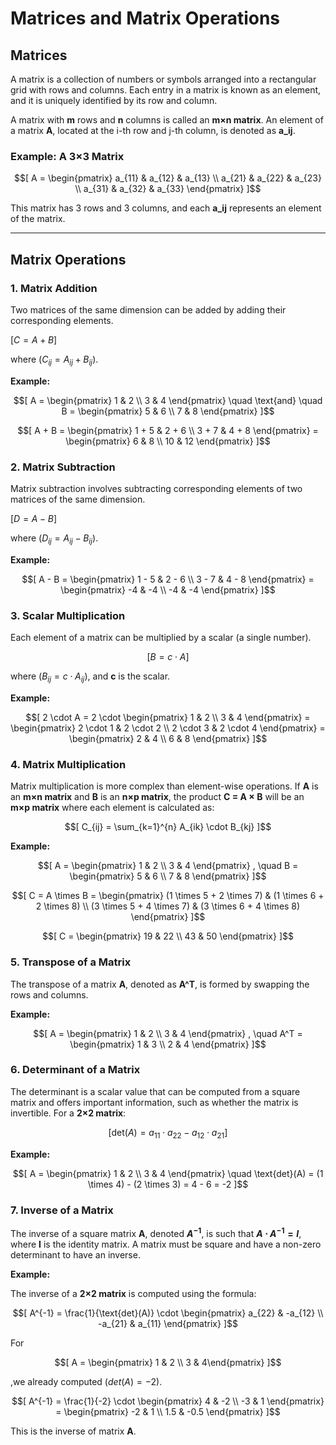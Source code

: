 
# Matrices and Matrix Operations

## Matrices
A matrix is a collection of numbers or symbols arranged into a rectangular grid with rows and columns. Each entry in a matrix is known as an element, and it is uniquely identified by its row and column.

A matrix with **m** rows and **n** columns is called an **m×n matrix**.
An element of a matrix **A**, located at the i-th row and j-th column, is denoted as **a_ij**.

### Example: A 3×3 Matrix

$$[
A = \begin{pmatrix} 
a_{11} & a_{12} & a_{13} \\ 
a_{21} & a_{22} & a_{23} \\
a_{31} & a_{32} & a_{33}
\end{pmatrix}
]$$

This matrix has 3 rows and 3 columns, and each **a_ij** represents an element of the matrix.

---

## Matrix Operations

### 1. Matrix Addition
Two matrices of the same dimension can be added by adding their corresponding elements.

$[
C = A + B
]$

where $( C_{ij} = A_{ij} + B_{ij} )$.

**Example:**

$$[
A = \begin{pmatrix} 
1 & 2 \\ 
3 & 4
\end{pmatrix}
\quad \text{and} \quad
B = \begin{pmatrix} 
5 & 6 \\ 
7 & 8
\end{pmatrix}
]$$

$$[
A + B = \begin{pmatrix} 
1 + 5 & 2 + 6 \\
3 + 7 & 4 + 8
\end{pmatrix} = \begin{pmatrix}
6 & 8 \\
10 & 12
\end{pmatrix}
]$$
### 2. Matrix Subtraction
Matrix subtraction involves subtracting corresponding elements of two matrices of the same dimension.

$[
D = A - B
]$

where $( D_{ij} = A_{ij} - B_{ij} )$.

**Example:**

$$[
A - B = \begin{pmatrix} 
1 - 5 & 2 - 6 \\
3 - 7 & 4 - 8
\end{pmatrix} = \begin{pmatrix} 
-4 & -4 \\
-4 & -4
\end{pmatrix}
]$$

### 3. Scalar Multiplication
Each element of a matrix can be multiplied by a scalar (a single number).

$$[
B = c \cdot A
]$$

where $( B_{ij} = c \cdot A_{ij} )$, and **c** is the scalar.

**Example:**

$$[
2 \cdot A = 2 \cdot \begin{pmatrix} 
1 & 2 \\ 
3 & 4
\end{pmatrix} = \begin{pmatrix} 
2 \cdot 1 & 2 \cdot 2 \\ 
2 \cdot 3 & 2 \cdot 4
\end{pmatrix} = \begin{pmatrix} 
2 & 4 \\ 
6 & 8
\end{pmatrix}
]$$

### 4. Matrix Multiplication
Matrix multiplication is more complex than element-wise operations. If **A** is an **m×n matrix** and **B** is an **n×p matrix**, the product **C = A × B** will be an **m×p matrix** where each element is calculated as:

$$[
C_{ij} = \sum_{k=1}^{n} A_{ik} \cdot B_{kj}
]$$

**Example:**

$$[
A = \begin{pmatrix} 
1 & 2 \\ 
3 & 4
\end{pmatrix}
, \quad
B = \begin{pmatrix} 
5 & 6 \\ 
7 & 8
\end{pmatrix}
]$$

$$[
C = A \times B = \begin{pmatrix} 
(1 \times 5 + 2 \times 7) & (1 \times 6 + 2 \times 8) \\
(3 \times 5 + 4 \times 7) & (3 \times 6 + 4 \times 8)
\end{pmatrix}
]$$

$$[
C = \begin{pmatrix} 
19 & 22 \\ 
43 & 50
\end{pmatrix}
]$$

### 5. Transpose of a Matrix
The transpose of a matrix **A**, denoted as **A^T**, is formed by swapping the rows and columns.

**Example:**

$$[
A = \begin{pmatrix} 
1 & 2 \\ 
3 & 4
\end{pmatrix}
, \quad A^T = \begin{pmatrix} 
1 & 3 \\ 
2 & 4
\end{pmatrix}
]$$

### 6. Determinant of a Matrix
The determinant is a scalar value that can be computed from a square matrix and offers important information, such as whether the matrix is invertible. For a **2×2 matrix**:

$$[
\text{det}(A) = a_{11} \cdot a_{22} - a_{12} \cdot a_{21}
]$$

**Example:**

$$[
A = \begin{pmatrix} 
1 & 2 \\ 
3 & 4
\end{pmatrix}
\quad \text{det}(A) = (1 \times 4) - (2 \times 3) = 4 - 6 = -2
]$$

### 7. Inverse of a Matrix
The inverse of a square matrix **A**, denoted **$A^{-1}$**, is such that **$A ⋅ A^{-1} = I$**, where **I** is the identity matrix. A matrix must be square and have a non-zero determinant to have an inverse.

**Example:**

The inverse of a **2×2 matrix** is computed using the formula:

$$[
A^{-1} = \frac{1}{\text{det}(A)} \cdot \begin{pmatrix} 
a_{22} & -a_{12} \\ 
-a_{21} & a_{11}
\end{pmatrix}
]$$

For

$$[
A = \begin{pmatrix} 
1 & 2 \\
3 & 4\end{pmatrix}
]$$

,we already computed $(det(A)=-2)$.

$$[
A^{-1} = \frac{1}{-2} \cdot \begin{pmatrix} 
4 & -2 \\ 
-3 & 1
\end{pmatrix} = \begin{pmatrix} 
-2 & 1 \\ 
1.5 & -0.5
\end{pmatrix}
]$$

This is the inverse of matrix **A**.


